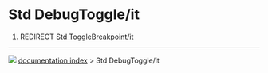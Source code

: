 # Std DebugToggle/it
1.  REDIRECT [Std ToggleBreakpoint/it](Std_ToggleBreakpoint/it.md)



---
![](images/Button_right.svg) [documentation index](../README.md) > Std DebugToggle/it

